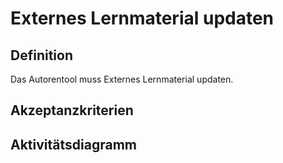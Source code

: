 # Externes Lernmaterial updaten

## Definition

Das Autorentool muss Externes Lernmaterial updaten.

## Akzeptanzkriterien


## Aktivitätsdiagramm


